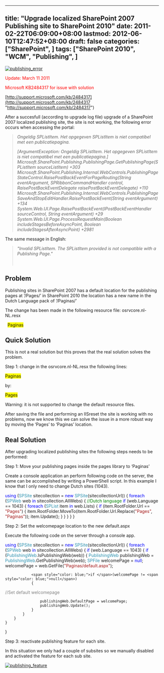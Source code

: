 
---
title: "Upgrade localized SharePoint 2007 Publishing site to SharePoint 2010"
date: 2011-02-22T06:09:00+08:00
lastmod: 2012-06-10T12:47:52+08:00
draft: false
categories: ["SharePoint", ]
tags: ["SharePoint 2010", "WCM", "Publishing", ]
---


[![publishing_error](https://public.bay.livefilestore.com/y1p8c0Pe5mWePsv60KNPafFPeGb2TpkQ6PEZoyCg2v04YnboqOfVknpoGza3jfGhruLLxV8U9egN_Le8zP7H-VRyw/publishing_error.png?psid=1 "publishing_error")](https://public.bay.livefilestore.com/y1p8c0Pe5mWePsv60KNPafFPeGb2TpkQ6PEZoyCg2v04YnboqOfVknpoGza3jfGhruLLxV8U9egN_Le8zP7H-VRyw/publishing_error.png?psid=1)

<span style="color: #ff0000;">Update: March 11 2011</span>

<span style="color: #ff0000;">Microsoft KB2484317 for issue with solution</span>

[http://support.microsoft.com/kb/2484317](http://support.microsoft.com/kb/2484317 "http://support.microsoft.com/kb/2484317")

After a succesfull (according to upgrade log file) upgrade of a SharePoint 2007 localized publishing site, the site is not working, the following error occurs when accessing the portal:

> *Ongeldig SPListItem. Het opgegeven SPListItem is niet compatibel met een publicatiepagina.*
> 
> *[ArgumentException: Ongeldig SPListItem. Het opgegeven SPListItem is niet compatibel met een publicatiepagina.]
> Microsoft.SharePoint.Publishing.PublishingPage.GetPublishingPage(SPListItem sourceListItem) +303
> Microsoft.SharePoint.Publishing.Internal.WebControls.PublishingPageStateControl.RaisePostBackEventForPageRouting(String eventArgument, SPRibbonCommandHandler control, RaisePostBackEventDelegate raisePostBackEventDelegate) +110
> Microsoft.SharePoint.Publishing.Internal.WebControls.PublishingPageSaveAndStopEditHandler.RaisePostBackEvent(String eventArgument) +134
> System.Web.UI.Page.RaisePostBackEvent(IPostBackEventHandler sourceControl, String eventArgument) +29
> System.Web.UI.Page.ProcessRequestMain(Boolean includeStagesBeforeAsyncPoint, Boolean includeStagesAfterAsyncPoint) +2981*

The same message in English:

> *"Invalid SPListItem. The SPListItem provided is not compatible with a Publishing Page."*
> 
>  

## Problem

Publishing sites in SharePoint 2007 has a default location for the publishing pages at ‘/Pages/’ in SharePoint 2010 the location has a new name in the Dutch Language pack of ‘/Paginas/’

The change has been made in the following resource file: osrvcore.nl-NL.resx

<Data Name="List_Pages_UrlName">   
  <Value><span style="background-color: #ffff00;">Paginas</span></Value>   
</Data>

## Quick Solution

This is not a real solution but this proves that the real solution solves the problem.

Step 1: change in the osrvcore.nl-NL.resx the following lines:

<Data Name="List_Pages_UrlName">   
<Value><span style="background-color: #ffff00;">Paginas</span></Value>   
</Data>

by:

<Data Name="List_Pages_UrlName">   
<Value><span style="background-color: #ffff00;">Pages</span></Value>   
</Data>

Warning: it is not supported to change the default resource files.

After saving the file and performing an IISreset the site is working with no problems, now we know this we can solve the issue in a more robust way by moving the ‘Pages’ to ‘Paginas’ location.

## Real Solution

After upgrading localized publishing sites the following steps needs to be performed:

Step 1: Move your publishing pages inside the pages library to ‘Paginas’

Create a console application an perform following code on the server, the same can be accomplished by writing a PowerShell script. In this example I know that I only need to change Dutch sites (1043).

<span style="color: blue;">using </span>(<span style="color: #2b91af;">SPSite </span>sitecollection = <span style="color: blue;">new </span><span style="color: #2b91af;">SPSite</span>(sitecollectionUrl))
{
    <span style="color: blue;">foreach </span>(<span style="color: #2b91af;">SPWeb </span>web <span style="color: blue;">in </span>sitecollection.AllWebs)
    {
        <span style="color: green;">//Dutch language </span><span style="color: blue;">if </span>(web.Language == 1043)
        {
            <span style="color: blue;">foreach </span>(<span style="color: #2b91af;">SPList </span>item <span style="color: blue;">in </span>web.Lists)
            {
                <span style="color: blue;">if </span>(item.RootFolder.Url == <span style="color: #a31515;">"Pages"</span>)
                {
                    item.RootFolder.MoveTo(item.RootFolder.Url.Replace(<span style="color: #a31515;">"Pages"</span>, <span style="color: #a31515;">"Paginas"</span>));
                    item.Update();
                }
            }
        }
    }
}

Step 2: Set the welcomepage location to the new default.aspx

Execute the following code on the server through a console app.

<span style="color: blue;">using </span>(<span style="color: #2b91af;">SPSite </span>sitecollection = <span style="color: blue;">new </span><span style="color: #2b91af;">SPSite</span>(sitecollectionUrl))
{
    <span style="color: blue;">foreach </span>(<span style="color: #2b91af;">SPWeb </span>web <span style="color: blue;">in </span>sitecollection.AllWebs)
    {
<span style="color: blue;">if </span>(web.Language == 1043)
        {
            <span style="color: blue;">if </span>(<span style="color: #2b91af;">PublishingWeb</span>.IsPublishingWeb(web))
            {
                <span style="color: #2b91af;">PublishingWeb </span>publishingWeb = <span style="color: #2b91af;">PublishingWeb</span>.GetPublishingWeb(web);
                <span style="color: #2b91af;">SPFile </span>welcomePage = <span style="color: blue;">null</span>;
                welcomePage = web.GetFile(<span style="color: #a31515;">"Paginas/default.aspx"</span>);

                <span style="color: blue;">if </span>(welcomePage != <span style="color: blue;">null</span>)
                {
<span style="color: gray;">//Set default welcomepage</span>

                    publishingWeb.DefaultPage = welcomePage;
                    publishingWeb.Update();
                }
            }        
        }
    }
}

Step 3: reactivate publishing feature for each site.

In this situation we only had a couple of subsites so we manually disabled and activated the feature for each sub site.

[![publishing_feature](https://public.bay.livefilestore.com/y1pcTgUmJufH3W1R52CgteHEbcokR7Gsd3jzKqAZFAtQWsf-rS-ClowG-cY49mpNXyc_jrUFFJwBDZFOtRmVTcpYA/publishing_feature.png?psid=1 "publishing_feature")](https://public.bay.livefilestore.com/y1pcTgUmJufH3W1R52CgteHEbcokR7Gsd3jzKqAZFAtQWsf-rS-ClowG-cY49mpNXyc_jrUFFJwBDZFOtRmVTcpYA/publishing_feature.png?psid=1)

